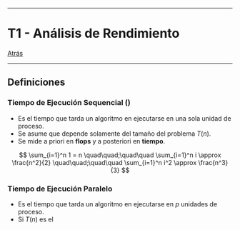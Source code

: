 
---
# T1 - Análisis de Rendimiento

[Atrás](../README.md)

---

## Definiciones

### Tiempo de Ejecución Sequencial ()
- Es el tiempo que tarda un algoritmo en ejecutarse en una sola unidad de proceso.
- Se asume que depende solamente del tamaño del problema $T(n)$.
- Se mide a priori en **flops** y a posteriori en **tiempo**.

$$
\sum_{i=1}^n 1 = n \quad\quad;\quad\quad \sum_{i=1}^n i \approx \frac{n^2}{2} \quad\quad;\quad\quad \sum_{i=1}^n i^2 \approx \frac{n^3}{3}
$$
### Tiempo de Ejecución Paralelo
- Es el tiempo que tarda un algoritmo en ejecutarse en $p$ unidades de proceso.
- Si $T(n)$ es el 